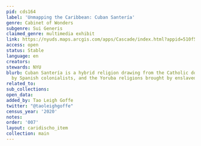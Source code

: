 ```yaml
---
pid: cds164
label: 'Unmapping the Caribbean: Cuban Santería'
genre: Cabinet of Wonders
subgenre: Sui Generis
claimed_genre: multimedia exhibit
link: https://nyuds.maps.arcgis.com/apps/Cascade/index.html?appid=510f57634a2940e0abaca2be46207384
access: open
status: Stable
language: en
creators:
stewards: NYU
blurb: Cuban Santería is a hybrid religion drawing from the Catholic doctrine imposed
  by Spanish colonialists, and the Yoruba religions brought by enslaved Africans.
related_to:
sub_collections:
open_data:
added_by: Tao Leigh Goffe
twitter: "@taoleighgoffe"
census_year: '2020'
notes:
order: '007'
layout: caridischo_item
collection: main
---
```

